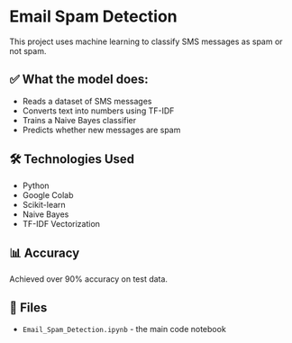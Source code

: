 # Email Spam Detection

This project uses machine learning to classify SMS messages as spam or not spam.

## ✅ What the model does:
- Reads a dataset of SMS messages
- Converts text into numbers using TF-IDF
- Trains a Naive Bayes classifier
- Predicts whether new messages are spam

## 🛠 Technologies Used
- Python
- Google Colab
- Scikit-learn
- Naive Bayes
- TF-IDF Vectorization

## 📊 Accuracy
Achieved over 90% accuracy on test data.

## 📁 Files
- `Email_Spam_Detection.ipynb` - the main code notebook
